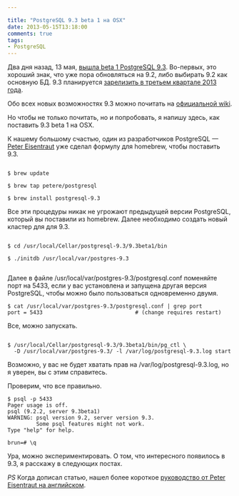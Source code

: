 ```yaml
---

title: "PostgreSQL 9.3 beta 1 на OSX"
date: 2013-05-15T13:18:00
comments: true
tags: 
- PostgreSQL
---
```


Два дня назад, 13 мая, [вышла beta 1 PostgreSQL 9.3](http://www.postgresql.org/about/news/1463/). Во-первых, это хороший
знак, что уже пора обновляться на 9.2, либо выбирать 9.2 как основную БД. 9.3 планируется [зарелизить в третьем квартале
2013 года](http://www.postgresql.org/developer/roadmap/).

Обо всех новых возможностях 9.3 можно почитать на [официальной wiki](http://wiki.postgresql.org/wiki/What%27s_new_in_PostgreSQL_9.3).

Но чтобы не только почитать, но и попробовать, я напишу здесь, как поставить 9.3 beta 1 на OSX.

<!--more-->

К нашему большому счастью, один из разработчиков PostgreSQL — [Peter Eisentraut](http://petereisentraut.blogspot.ru/)
уже сделал формулу для homebrew, чтобы поставить 9.3.

```

$ brew update

$ brew tap petere/postgresql

$ brew install postgresql-9.3

```

Все эти процедуры никак не угрожают предыдущей версии PostgreSQL, который вы поставили из homebrew.
Далее необходимо создать новый кластер для для 9.3.

```

$ cd /usr/local/Cellar/postgresql-9.3/9.3beta1/bin

$ ./initdb /usr/local/var/postgres-9.3


```

Далее в файле /usr/local/var/postgres-9.3/postgresql.conf поменяйте порт на 5433, если у вас установлена и запущена
другая версия PostgreSQL, чтобы можно было пользоваться одновременно двумя.

```
$ cat /usr/local/var/postgres-9.3/postgresql.conf | grep port
port = 5433                             # (change requires restart)
```

Все, можно запускать.

```

$ /usr/local/Cellar/postgresql-9.3/9.3beta1/bin/pg_ctl \
  -D /usr/local/var/postgres-9.3/ -l /var/log/postgresql-9.3.log start

```

Возможно, у вас не будет хватать прав на /var/log/postgresql-9.3.log, но я уверен, вы с этим справитесь.

Проверим, что все правильно.

```
$ psql -p 5433
Pager usage is off.
psql (9.2.2, server 9.3beta1)
WARNING: psql version 9.2, server version 9.3.
         Some psql features might not work.
Type "help" for help.

brun=# \q
```

Ура, можно экспериментировать. О том, что интересного появилось в 9.3, я расскажу в следующих постах.

*PS* Когда дописал статью, нашел более короткое [руководство от Peter Eisentraut на английском](http://petereisentraut.blogspot.ru/2013/04/installing-multiple-postgresql-versions.html).
